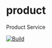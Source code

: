 # product
Product Service

[![Build](https://github.com/hurban-lab/product/actions/workflows/build.yaml/badge.svg)](https://github.com/hurban-lab/product/actions/actions?query=workflow%3Atest)

